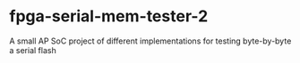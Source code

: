 # fpga-serial-mem-tester-2
A small AP SoC project of different implementations for testing byte-by-byte a serial flash
